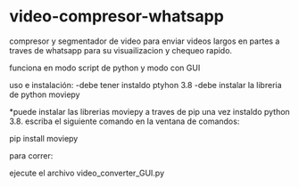 # video-compresor-whatsapp
compresor y segmentador de video para enviar videos largos en partes 
a traves de whatsapp para su visuailizacion y chequeo rapido.

funciona en modo script de python y modo con GUI


uso e instalación:
-debe tener instaldo ptyhon 3.8
-debe instalar la libreria de python moviepy


*puede instalar las librerias moviepy a traves de pip una vez instaldo python 3.8.
escriba  el siguiente comando en la ventana de comandos:

pip install moviepy

para correr:

ejecute el archivo video_converter_GUI.py
